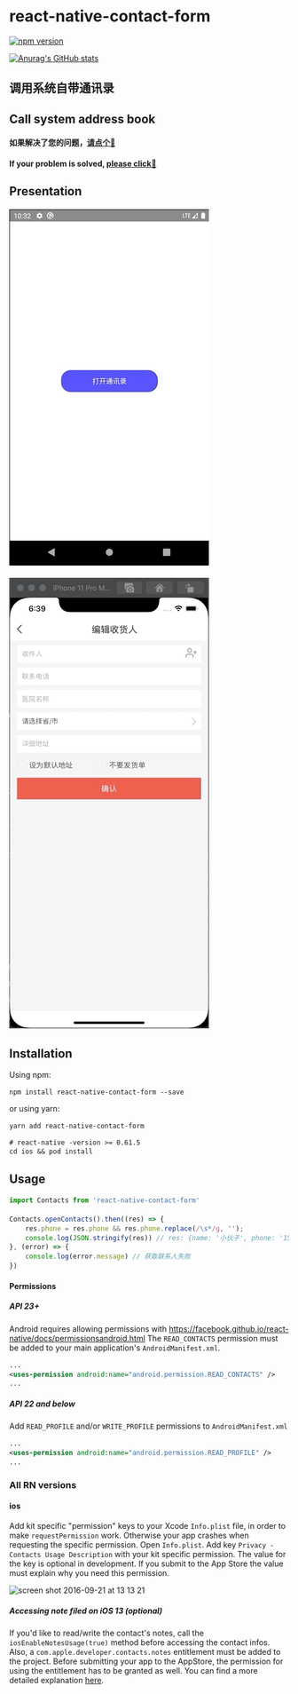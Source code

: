 # react-native-contact-form
[![npm version](https://badge.fury.io/js/react-native-contact-form.svg)](https://badge.fury.io/js/react-native-contact-form)

[![Anurag's GitHub stats](https://github-readme-stats.vercel.app/api?username=gitSirzh)](https://github.com/gitSirzh/react-native-contact-form)

## 调用系统自带通讯录
## Call system address book

#### 如果解决了您的问题，[请点个🌟](https://github.com/gitSirzh/react-native-contact-form)
#### If your problem is solved, [please click🌟](https://github.com/gitSirzh/react-native-contact-form)

## Presentation

#### ![](https://github.com/gitSirzh/react-native-contact-form/blob/master/src/file/AndroidVideo.gif)
#### ![](https://github.com/gitSirzh/react-native-contact-form/blob/master/src/file/IOSVideo.gif)

## Installation

Using npm:

```shell
npm install react-native-contact-form --save
```
or using yarn:

```shell
yarn add react-native-contact-form
```
```
# react-native -version >= 0.61.5
cd ios && pod install
```

## Usage

```javascript
import Contacts from 'react-native-contact-form'

Contacts.openContacts().then((res) => {
    res.phone = res.phone && res.phone.replace(/\s*/g, '');
    console.log(JSON.stringify(res)) // res: {name: '小伙子', phone: '15518720000'}
}, (error) => {
    console.log(error.message) // 获取联系人失败
})
```

#### Permissions
##### API 23+
Android requires allowing permissions with https://facebook.github.io/react-native/docs/permissionsandroid.html
The `READ_CONTACTS` permission must be added to your main application's `AndroidManifest.xml`.
```xml
...
<uses-permission android:name="android.permission.READ_CONTACTS" />
...
```

##### API 22 and below
Add `READ_PROFILE` and/or `WRITE_PROFILE` permissions to `AndroidManifest.xml`
```xml
...
<uses-permission android:name="android.permission.READ_PROFILE" />
...
```

### All RN versions

#### ios
Add kit specific "permission" keys to your Xcode `Info.plist` file, in order to make `requestPermission` work. Otherwise your app crashes when requesting the specific permission. Open `Info.plist`. Add key `Privacy - Contacts Usage Description` with your kit specific permission. The value for the key is optional in development. If you submit to the App Store the value must explain why you need this permission.

<img width="338" alt="screen shot 2016-09-21 at 13 13 21" src="https://cloud.githubusercontent.com/assets/5707542/18704973/3cde3b44-7ffd-11e6-918b-63888e33f983.png">

##### Accessing note filed on iOS 13 (optional)
If you'd like to read/write the contact's notes, call the `iosEnableNotesUsage(true)` method before accessing the contact infos. Also, a `com.apple.developer.contacts.notes` entitlement must be added to the project. Before submitting your app to the AppStore, the permission for using the entitlement has to be granted as well. You can find a more detailed explanation [here](https://developer.apple.com/documentation/bundleresources/entitlements/com_apple_developer_contacts_notes?language=objc).

